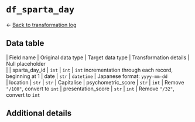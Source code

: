 # `df_sparta_day`
<- [Back to transformation log](../data_transformation_log.md)

## Data table	
| Field name			| Original data type	| Target data type	| Transformation details									| Null placeholder	
|
| sparta_day_id			| `int`					| `int`				| `int` incrementation through each record, beginning at 1 
| date					| `str`					| `datetime`		| Japanese format: `yyyy-mm-dd`		
| location				| `str`					| `str`				| Capitalise
| psychometric_score	| `str`					| `int`				| Remove `"/100"`, convert to `int`
| presentation_score	| `str`					| `int`				| Remove `"/32"`, convert to `int`

## Additional details